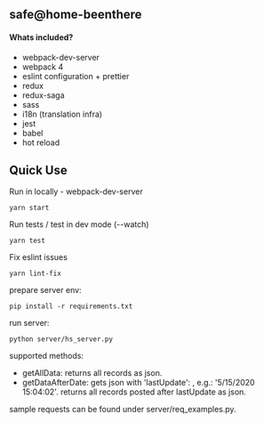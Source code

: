 ## safe@home-beenthere

#### Whats included?
- webpack-dev-server
- webpack 4
- eslint configuration + prettier 
- redux
- redux-saga
- sass
- i18n (translation infra)
- jest
- babel
- hot reload


## Quick Use

Run in locally - webpack-dev-server

```
yarn start
```

Run tests / test in dev mode (--watch)

```
yarn test
```

Fix eslint issues

```
yarn lint-fix
```


prepare server env:
```
pip install -r requirements.txt
```


run server:
```
python server/hs_server.py
``` 
supported methods:
* getAllData: returns all records as json.
* getDataAfterDate: gets json with 'lastUpdate': <timestamp>, e.g.: '5/15/2020 15:04:02'. returns all records posted after lastUpdate as json.   
   
sample requests can be found under server/req_examples.py.  